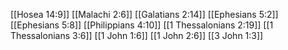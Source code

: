 [[Hosea 14:9]]
[[Malachi 2:6]]
[[Galatians 2:14]]
[[Ephesians 5:2]]
[[Ephesians 5:8]]
[[Philippians 4:10]]
[[1 Thessalonians 2:19]]
[[1 Thessalonians 3:6]]
[[1 John 1:6]]
[[1 John 2:6]]
[[3 John 1:3]]

